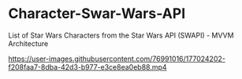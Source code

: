 # Character-Swar-Wars-API
List of Star Wars Characters from the Star Wars API (SWAPI) - MVVM Architecture

https://user-images.githubusercontent.com/76991016/177024202-f208faa7-8dba-42d3-b977-e3ce8ea0eb88.mp4

